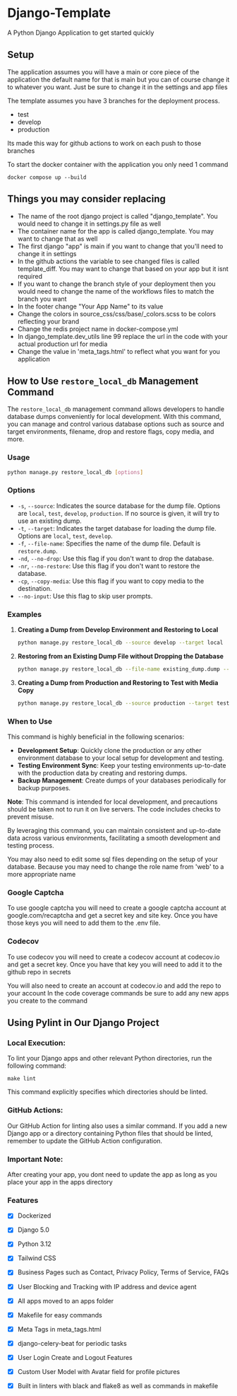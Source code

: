 # Django-Template
A Python Django Application to get started quickly

## Setup
The application assumes you will have a main or core piece of the application
the default name for that is main but you can of course change it to whatever you want. 
Just be sure to change it in the settings and app files 

The template assumes you have 3 branches for the deployment process.
<ul>
<li>test</li>
<li>develop</li>
<li>production</li>
</ul>

Its made this way for github actions to work on each push to those branches

To start the docker container with the application you only need 1 command


```
docker compose up --build
```

## Things you may consider replacing

<ul>
<li>The name of the root django project is called "django_template". You would need to change it in settings.py file as well</li>
<li>The container name for the app is called django_template. You may want to change that as well</li>
<li>The first django "app" is main if you want to change that you'll need to change it in settings</li>
<li>In the github actions the variable to see changed files is called template_diff. You may want to change that based on your app but it isnt required</li>
<li>If you want to change the branch style of your deployment then you would need to change the name of the workflows files to match the branch you want</li>
<li>In the footer change "Your App Name" to its value</li>
<li>Change the colors in source_css/css/base/_colors.scss to be colors reflecting your brand</li>
<li>Change the redis project name in docker-compose.yml</li>
<li>In django_template.dev_utils line 99 replace the url in the code with your actual production url for media</li>
<li>Change the value in 'meta_tags.html' to reflect what you want for you application</li>
</ul>

## How to Use `restore_local_db` Management Command

The `restore_local_db` management command allows developers to handle database dumps conveniently for local development. With this command, you can manage and control various database options such as source and target environments, filename, drop and restore flags, copy media, and more.

### Usage

```bash
python manage.py restore_local_db [options]
```

### Options

- `-s`, `--source`: Indicates the source database for the dump file. Options are `local`, `test`, `develop`, `production`. If no source is given, it will try to use an existing dump.
- `-t`, `--target`: Indicates the target database for loading the dump file. Options are `local`, `test`, `develop`.
- `-f`, `--file-name`: Specifies the name of the dump file. Default is `restore.dump`.
- `-nd`, `--no-drop`: Use this flag if you don't want to drop the database.
- `-nr`, `--no-restore`: Use this flag if you don't want to restore the database.
- `-cp`, `--copy-media`: Use this flag if you want to copy media to the destination.
- `--no-input`: Use this flag to skip user prompts.

### Examples

1. **Creating a Dump from Develop Environment and Restoring to Local**
   ```bash
   python manage.py restore_local_db --source develop --target local
   ```

2. **Restoring from an Existing Dump File without Dropping the Database**
   ```bash
   python manage.py restore_local_db --file-name existing_dump.dump --no-drop
   ```

3. **Creating a Dump from Production and Restoring to Test with Media Copy**
   ```bash
   python manage.py restore_local_db --source production --target test --copy-media
   ```

### When to Use

This command is highly beneficial in the following scenarios:

- **Development Setup**: Quickly clone the production or any other environment database to your local setup for development and testing.
- **Testing Environment Sync**: Keep your testing environments up-to-date with the production data by creating and restoring dumps.
- **Backup Management**: Create dumps of your databases periodically for backup purposes.

**Note**: This command is intended for local development, and precautions should be taken not to run it on live servers. The code includes checks to prevent misuse.

By leveraging this command, you can maintain consistent and up-to-date data across various environments, facilitating a smooth development and testing process.

You may also need to edit some sql files depending on the setup of your database. Because you may need to change the role name from 'web' to a more appropriate name

### Google Captcha
To use google captcha you will need to create a google captcha account at google.com/recaptcha and get a secret key and site key.
Once you have those keys you will need to add them to the .env file.

### Codecov
To use codecov you will need to create a codecov account at codecov.io and get a secret key.
Once you have that key you will need to add it to the github repo in secrets

You will also need to create an account at codecov.io and add the repo to your account
In the code coverage commands be sure to add any new apps you create to the command


## Using Pylint in Our Django Project
### Local Execution:
To lint your Django apps and other relevant Python directories, run the following command:

```
make lint
```
This command explicitly specifies which directories should be linted.

### GitHub Actions:
Our GitHub Action for linting also uses a similar command. 
If you add a new Django app or a directory containing Python files that should be linted, remember to update the GitHub Action configuration.



### Important Note:
After creating your app, you dont need to update the app as long as you place your app in the apps directory


### Features
- [x] Dockerized
- [x] Django 5.0
- [x] Python 3.12
- [x] Tailwind CSS
- [x] Business Pages such as Contact, Privacy Policy, Terms of Service, FAQs
- [x] User Blocking and Tracking with IP address and device agent
- [x] All apps moved to an apps folder
- [x] Makefile for easy commands
- [x] Meta Tags in meta_tags.html
- [x] django-celery-beat for periodic tasks
- [x] User Login Create and Logout Features
- [x] Custom User Model with Avatar field for profile pictures
- [x] Built in linters with black and flake8 as well as commands in makefile





